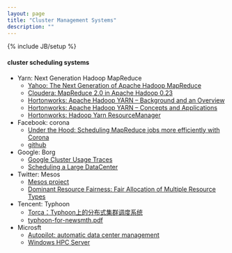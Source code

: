 ```yaml
---
layout: page
title: "Cluster Management Systems"
description: ""
---
```

{% include JB/setup %}

#### cluster scheduling systems
* Yarn: Next Generation Hadoop MapReduce
    - [Yahoo: The Next Generation of Apache Hadoop MapReduce](http://developer.yahoo.com/blogs/hadoop/posts/2011/02/mapreduce-nextgen/)
    - [Cloudera: MapReduce 2.0 in Apache Hadoop 0.23](http://www.cloudera.com/blog/2012/02/mapreduce-2-0-in-hadoop-0-23/)
    - [Hortonworks: Apache Hadoop YARN – Background and an Overview](http://hortonworks.com/blog/apache-hadoop-yarn-background-and-an-overview/)
    - [Hortonworks: Apache Hadoop YARN – Concepts and Applications](http://hortonworks.com/blog/apache-hadoop-yarn-concepts-and-applications/)
    - [Hortonworks: Hadoop Yarn ResourceManager](http://hortonworks.com/blog/category/apache-hadoop/yarn/resource-manager/)
* Facebook: corona
    - [Under the Hood: Scheduling MapReduce jobs more efficiently with Corona](http://www.facebook.com/notes/facebook-engineering/under-the-hood-scheduling-mapreduce-jobs-more-efficiently-with-corona/10151142560538920)
    - [github](https://github.com/facebook/hadoop-20)
* Google: Borg
    - [Google Cluster Usage Traces](http://googleclusterdata.googlecode.com/files/Google%20cluster-usage%20traces-%20format%20%2B%20schema%20%282011.11.08%20external%29.pdf)
    - [Scheduling a Large DataCenter](http://www.nii.ac.jp/shonan/seminar011/files/2012/02/stein.pdf)
* Twitter: Mesos
    - [Mesos project](http://www.mesosproject.org/)
    - [Dominant Resource Fairness: Fair Allocation of Multiple Resource Types](http://static.usenix.org/event/nsdi11/tech/full_papers/Ghodsi.pdf)
* Tencent: Typhoon
    - [Torca：Typhoon上的分布式集群调度系统](http://djt.qq.com/article-329-1.html)
    - [typhoon-for-newsmth.pdf](http://largescalecomputing.net/wp-content/uploads/2012/05/typhoon.pdf)
* Microsft 
    - [Autopilot: automatic data center management](http://dl.acm.org/citation.cfm?id=1243426)
    - [Windows HPC Server](http://www.microsoft.com/hpc/en/us/product/service-oriented-architecture.aspx)


